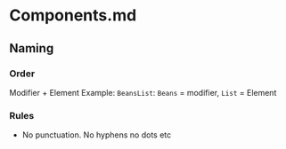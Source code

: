 # Components.md

## Naming

### Order
Modifier + Element
Example: `BeansList`: `Beans` = modifier, `List` = Element

### Rules
- No punctuation. No hyphens no dots etc